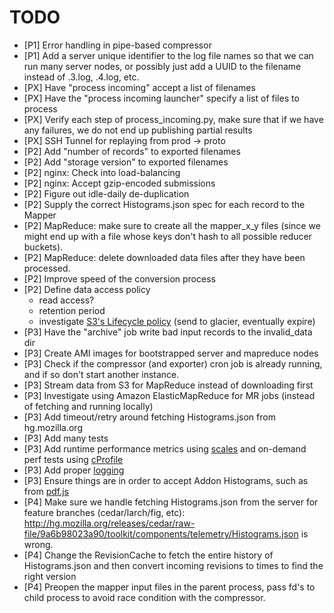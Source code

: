 TODO
====

- [P1] Error handling in pipe-based compressor
- [P1] Add a server unique identifier to the log file names so that we can run
       many server nodes, or possibly just add a UUID to the filename instead
       of .3.log, .4.log, etc.
- [PX] Have "process incoming" accept a list of filenames
- [PX] Have the "process incoming launcher" specify a list of files to process
- [PX] Verify each step of process_incoming.py, make sure that if we have any
       failures, we do not end up publishing partial results
- [PX] SSH Tunnel for replaying from prod -> proto
- [P2] Add "number of records" to exported filenames
- [P2] Add "storage version" to exported filenames
- [P2] nginx: Check into load-balancing
- [P2] nginx: Accept gzip-encoded submissions
- [P2] Figure out idle-daily de-duplication
- [P2] Supply the correct Histograms.json spec for each record to the Mapper
- [P2] MapReduce: make sure to create all the mapper_x_y files (since we might
       end up with a file whose keys don't hash to all possible reducer
       buckets).
- [P2] MapReduce: delete downloaded data files after they have been processed.
- [P2] Improve speed of the conversion process
- [P2] Define data access policy
  -  read access?
  -  retention period
  -  investigate [S3's Lifecycle policy][7] (send to glacier, eventually
     expire)
- [P3] Have the "archive" job write bad input records to the invalid_data dir
- [P3] Create AMI images for bootstrapped server and mapreduce nodes
- [P3] Check if the compressor (and exporter) cron job is already running, and
       if so don't start another instance.
- [P3] Stream data from S3 for MapReduce instead of downloading first
- [P3] Investigate using Amazon ElasticMapReduce for MR jobs (instead of
       fetching and running locally)
- [P3] Add timeout/retry around fetching Histograms.json from hg.mozilla.org
- [P3] Add many tests
- [P3] Add runtime performance metrics using [scales][1] and on-demand perf
       tests using [cProfile][3]
- [P3] Add proper [logging][2]
- [P3] Ensure things are in order to accept Addon Histograms, such as
       from [pdf.js][5]
- [P4] Make sure we handle fetching Histograms.json from the server for feature
       branches (cedar/larch/fig, etc):
         http://hg.mozilla.org/releases/cedar/raw-file/9a6b98023a90/toolkit/components/telemetry/Histograms.json
       is wrong.
- [P4] Change the RevisionCache to fetch the entire history of Histograms.json
       and then convert incoming revisions to times to find the right version
- [P4] Preopen the mapper input files in the parent process, pass fd's to child
       process to avoid race condition with the compressor.

[1]: https://github.com/Cue/scales "Scales"
[2]: http://docs.python.org/2/library/logging.html "Python Logging"
[3]: http://docs.python.org/2/library/profile.html "Python Profilers"
[5]: https://github.com/mozilla/pdf.js/pull/3532/files#L1R29
[7]: http://docs.aws.amazon.com/AmazonS3/latest/dev/object-lifecycle-mgmt.html
